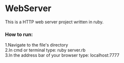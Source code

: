 # WebServer

This is a HTTP web server project written in ruby.

### How to run:

1.Navigate to the file's directory  
2.In cmd or terminal type: ruby server.rb  
3.In the address bar of your browser type: localhost:7777  